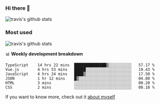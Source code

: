 ### Hi there 👋

<!--
**HondryTravis/HondryTravis** is a ✨ _special_ ✨ repository because its `README.md` (this file) appears on your GitHub profile.

Here are some ideas to get you started:

- 🔭 I’m currently working on ...
- 🌱 I’m currently learning ...
- 👯 I’m looking to collaborate on ...
- 🤔 I’m looking for help with ...
- 💬 Ask me about ...
- 📫 How to reach me: ...
- 😄 Pronouns: ...
- ⚡ Fun fact: ...
-->

![travis's github stats](https://github-readme-stats.vercel.app/api?username=HondryTravis&hide=stars)
### Most used
![travis's github stats](https://github-readme-stats.anuraghazra1.vercel.app/api/top-langs/?username=HondryTravis&layout=compact&hide_title=true)

📊 **Weekly development breakdown**

<!--START_SECTION:waka-->

```text
TypeScript    14 hrs 22 mins  ██████████████▒░░░░░░░░░░   57.17 %
Vue.js        4 hrs 53 mins   █████░░░░░░░░░░░░░░░░░░░░   19.43 %
JavaScript    4 hrs 24 mins   ████▒░░░░░░░░░░░░░░░░░░░░   17.50 %
JSON          1 hr 12 mins    █▒░░░░░░░░░░░░░░░░░░░░░░░   04.80 %
HTML          3 mins          ░░░░░░░░░░░░░░░░░░░░░░░░░   00.20 %
CSS           2 mins          ░░░░░░░░░░░░░░░░░░░░░░░░░   00.18 %
```

<!--END_SECTION:waka-->

If you want to know more, check out it [about myself](https://hondrytravis.github.io/)
